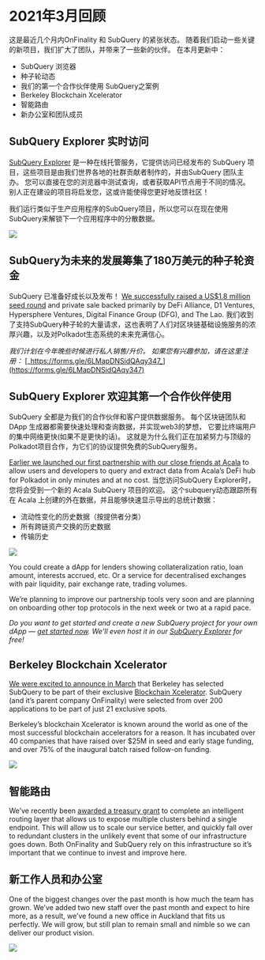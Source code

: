 # 2021年3月回顾

这是最近几个月内OnFinality 和 SubQuery 的紧张状态。 随着我们启动一些关键的新项目，我们扩大了团队，并带来了一些新的伙伴。 在本月更新中：

- SubQuery 浏览器
- 种子轮动态
- 我们的第一个合作伙伴使用 SubQuery之案例
- Berkeley Blockchain Xcelerator
- 智能路由
- 新办公室和团队成员

## SubQuery Explorer 实时访问

[SubQuery Explorer](https://explorer.subquery.network/) 是一种在线托管服务，它提供访问已经发布的 SubQuery 项目，这些项目是由我们世界各地的社群贡献者制作的，并由SubQuery 团队主办。 您可以直接在您的浏览器中测试查询，或者获取API节点用于不同的情况。 别人正在建设的项目将启发您，这或许能使得您更好地反馈社区！

我们运行类似于生产应用程序的SubQuery项目，所以您可以在现在使用SubQuery来解锁下一个应用程序中的分散数据。

![](https://miro.medium.com/max/1400/1*GE-Y6XKNOkj_MKY4ZuM5oQ.png)

## **SubQuery为未来的发展筹集了180万美元的种子轮资金**

SubQuery 已准备好成长以及发布！ [We successfully raised a US$1.8 million seed round](../blogs/20210312-SubQuery-Raises-%241.8M-Seed-Round-for-Future-Expansion.md) and private sale backed primarily by DeFi Alliance, D1 Ventures, Hypersphere Ventures, Digital Finance Group (DFG), and The Lao. 我们收到了支持SubQuery种子轮的大量请求，这也表明了人们对区块链基础设施服务的浓厚兴趣，以及对Polkadot生态系统的未来充满信心。

_我们计划在今年晚些时候进行私人销售/升价。 如果您有兴趣参加，请在这里注册：_ [_https://forms.gle/6LMapDNSidQAqy347_](https://forms.gle/6LMapDNSidQAqy347)

## **SubQuery Explorer 欢迎其第一个合作伙伴使用**

SubQuery 全都是为我们的合作伙伴和客户提供数据服务。 每个区块链团队和DApp 生成器都需要快速处理和查询数据，并实现web3的梦想， 它要比终端用户的集中网络更快(如果不是更快的话)。 这就是为什么我们正在加紧努力与顶级的Polkadot项目合作，为它们的协议提供免费的SubQuery服务。

[Earlier we launched our first partnership with our close friends at Acala](../customer_announcements/20210316-SubQuery-Integrates-Acala-to-Aggregate-and-Serve-DeFi-Data-to-Polkadot-and-Kusama-Builders.md) to allow users and developers to query and extract data from Acala’s DeFi hub for Polkadot in only minutes and at no cost. 当您访问SubQuery Explorer时，您将会受到一个新的 Acala SubQuery 项目的欢迎。 这个subquery动态跟踪所有在 Acala 上创建的外在数据，并且能够快速显示导出的总统计数据：

- 流动性变化的历史数据（按提供者分类）
- 所有跨链资产交换的历史数据
- 传输历史

![](https://miro.medium.com/max/1400/0*LOig1jNfPTuVk73D)

You could create a dApp for lenders showing collateralization ratio, loan amount, interests accrued, etc. Or a service for decentralised exchanges with pair liquidity, pair exchange rate, trading volumes.

We’re planning to improve our partnership tools very soon and are planning on onboarding other top protocols in the next week or two at a rapid pace.

_Do you want to get started and create a new SubQuery project for your own dApp —_ [_get started now_](https://doc.subquery.network/quickstart.html)_. We’ll even host it in our_ [_SubQuery Explorer_](../blogs/20210305-Announcing-the-SubQuery-Explorer.md) _for free!_

## **Berkeley Blockchain Xcelerator**

[We were excited to announce in March](../blogs/20210523-SubQuery-Joins-Berkeleys-Blockchain-Xcelerator.md) that Berkeley has selected SubQuery to be part of their exclusive [Blockchain Xcelerator](https://www.xcelerator.berkeley.edu/). SubQuery (and it’s parent company OnFinality) were selected from over 200 applications to be part of just 21 exclusive spots.

Berkeley’s blockchain Xcelerator is known around the world as one of the most successful blockchain accelerators for a reason. It has incubated over 40 companies that have raised over $25M in seed and early stage funding, and over 75% of the inaugural batch raised follow-on funding.

![](https://miro.medium.com/max/1400/0*t-_mRJaTnGDQO-VI)

## **智能路由**

We’ve recently been [awarded a treasury grant](https://kusama.polkassembly.io/treasury/72) to complete an intelligent routing layer that allows us to expose multiple clusters behind a single endpoint. This will allow us to scale our service better, and quickly fall over to redundant clusters in the unlikely event that some of our infrastructure goes down. Both OnFinality and SubQuery rely on this infrastructure so it’s important that we continue to invest and improve here.

## **新工作人员和办公室**

One of the biggest changes over the past month is how much the team has grown. We’ve added two new staff over the past month and expect to hire more, as a result, we’ve found a new office in Auckland that fits us perfectly. We will grow, but still plan to remain small and nimble so we can deliver our product vision.

![](https://miro.medium.com/max/1400/1*cJZxerXHfgVGu4-7h2xw4Q.jpeg)
